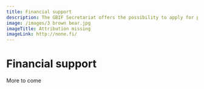 ```yaml
---
title: Financial support
description: The GBIF Secretariat offers the possibility to apply for partial funding to attend the Governing Board meeting.
image: /images/3 brown bear.jpg
imageTitle: Attribution missing
imageLink: http://none.fi/
---
```


# Financial support

More to come